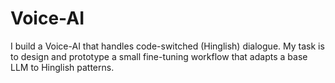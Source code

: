 # Voice-AI
I build a Voice-AI that handles code-switched (Hinglish) dialogue. My task is to design and prototype a small fine-tuning workflow that adapts a base LLM to Hinglish patterns.
